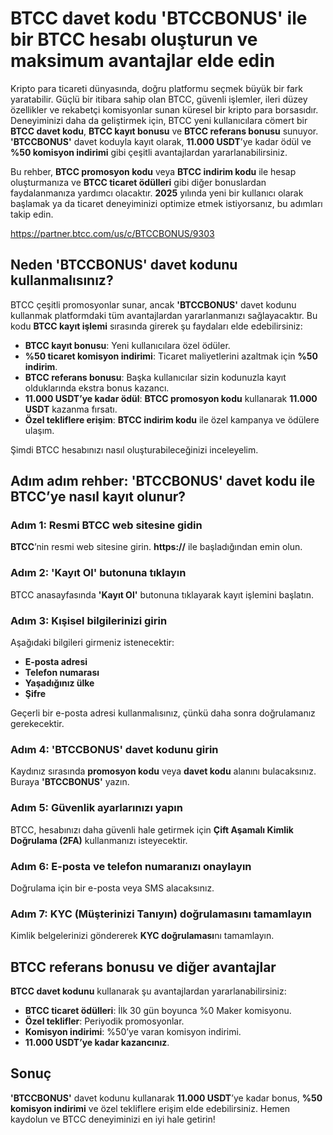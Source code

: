 <h1>BTCC davet kodu 'BTCCBONUS' ile bir BTCC hesabı oluşturun ve maksimum avantajlar elde edin</h1>

<p>Kripto para ticareti dünyasında, doğru platformu seçmek büyük bir fark yaratabilir. Güçlü bir itibara sahip olan BTCC, güvenli işlemler, ileri düzey özellikler ve rekabetçi komisyonlar sunan küresel bir kripto para borsasıdır. Deneyiminizi daha da geliştirmek için, BTCC yeni kullanıcılara cömert bir <strong>BTCC davet kodu</strong>, <strong>BTCC kayıt bonusu</strong> ve <strong>BTCC referans bonusu</strong> sunuyor. <strong>'BTCCBONUS'</strong> davet koduyla kayıt olarak, <strong>11.000 USDT</strong>’ye kadar ödül ve <strong>%50 komisyon indirimi</strong> gibi çeşitli avantajlardan yararlanabilirsiniz.</p>
<p>Bu rehber, <strong>BTCC promosyon kodu</strong> veya <strong>BTCC indirim kodu</strong> ile hesap oluşturmanıza ve <strong>BTCC ticaret ödülleri</strong> gibi diğer bonuslardan faydalanmanıza yardımcı olacaktır. <strong>2025</strong> yılında yeni bir kullanıcı olarak başlamak ya da ticaret deneyiminizi optimize etmek istiyorsanız, bu adımları takip edin.</p>
<a href="https://partner.btcc.com/us/c/BTCCBONUS/9303" target="_blank">https://partner.btcc.com/us/c/BTCCBONUS/9303</a>
<h2>Neden 'BTCCBONUS' davet kodunu kullanmalısınız?</h2>

<p>BTCC çeşitli promosyonlar sunar, ancak <strong>'BTCCBONUS'</strong> davet kodunu kullanmak platformdaki tüm avantajlardan yararlanmanızı sağlayacaktır. Bu kodu <strong>BTCC kayıt işlemi</strong> sırasında girerek şu faydaları elde edebilirsiniz:</p>

<ul>
    <li><strong>BTCC kayıt bonusu</strong>: Yeni kullanıcılara özel ödüler.</li>
    <li><strong>%50 ticaret komisyon indirimi</strong>: Ticaret maliyetlerini azaltmak için <strong>%50 indirim</strong>.</li>
    <li><strong>BTCC referans bonusu</strong>: Başka kullanıcılar sizin kodunuzla kayıt olduklarında ekstra bonus kazancı.</li>
    <li><strong>11.000 USDT’ye kadar ödül</strong>: <strong>BTCC promosyon kodu</strong> kullanarak <strong>11.000 USDT</strong> kazanma fırsatı.</li>
    <li><strong>Özel tekliflere erişim</strong>: <strong>BTCC indirim kodu</strong> ile özel kampanya ve ödülere ulaşım.</li>
</ul>

<p>Şimdi BTCC hesabınızı nasıl oluşturabileceğinizi inceleyelim.</p>

<h2>Adım adım rehber: 'BTCCBONUS' davet kodu ile BTCC’ye nasıl kayıt olunur?</h2>

<h3>Adım 1: Resmi BTCC web sitesine gidin</h3>
<p><strong>BTCC</strong>’nin resmi web sitesine girin. <strong>https://</strong> ile başladığından emin olun.</p>

<h3>Adım 2: 'Kayıt Ol' butonuna tıklayın</h3>
<p>BTCC anasayfasında <strong>'Kayıt Ol'</strong> butonuna tıklayarak kayıt işlemini başlatın.</p>

<h3>Adım 3: Kışisel bilgilerinizi girin</h3>
<p>Aşağıdaki bilgileri girmeniz istenecektir:</p>
<ul>
    <li><strong>E-posta adresi</strong></li>
    <li><strong>Telefon numarası</strong></li>
    <li><strong>Yaşadığınız ülke</strong></li>
    <li><strong>Şifre</strong></li>
</ul>
<p>Geçerli bir e-posta adresi kullanmalısınız, çünkü daha sonra doğrulamanız gerekecektir.</p>

<h3>Adım 4: 'BTCCBONUS' davet kodunu girin</h3>
<p>Kaydınız sırasında <strong>promosyon kodu</strong> veya <strong>davet kodu</strong> alanını bulacaksınız. Buraya <strong>'BTCCBONUS'</strong> yazın.</p>

<h3>Adım 5: Güvenlik ayarlarınızı yapın</h3>
<p>BTCC, hesabınızı daha güvenli hale getirmek için <strong>Çift Aşamalı Kimlik Doğrulama (2FA)</strong> kullanmanızı isteyecektir.</p>

<h3>Adım 6: E-posta ve telefon numaranızı onaylayın</h3>
<p>Doğrulama için bir e-posta veya SMS alacaksınız.</p>

<h3>Adım 7: KYC (Müşterinizi Tanıyın) doğrulamasını tamamlayın</h3>
<p>Kimlik belgelerinizi göndererek <strong>KYC doğrulaması</strong>nı tamamlayın.</p>

<h2>BTCC referans bonusu ve diğer avantajlar</h2>

<p><strong>BTCC davet kodunu</strong> kullanarak şu avantajlardan yararlanabilirsiniz:</p>

<ul>
    <li><strong>BTCC ticaret ödülleri</strong>: İlk 30 gün boyunca %0 Maker komisyonu.</li>
    <li><strong>Özel teklifler</strong>: Periyodik promosyonlar.</li>
    <li><strong>Komisyon indirimi</strong>: %50’ye varan komisyon indirimi.</li>
    <li><strong>11.000 USDT’ye kadar kazancınız</strong>.</li>
</ul>

<h2>Sonuç</h2>
<p><strong>'BTCCBONUS'</strong> davet kodunu kullanarak <strong>11.000 USDT</strong>’ye kadar bonus, <strong>%50 komisyon indirimi</strong> ve özel tekliflere erişim elde edebilirsiniz. Hemen kaydolun ve BTCC deneyiminizi en iyi hale getirin!</p>
